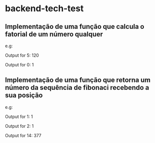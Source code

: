 # backend-tech-test


## Implementação de uma função que calcula o fatorial de um número qualquer 

e.g: 

Output for 5: 
120

Output for 0: 
1


## Implementação de uma função que retorna um número da sequência de fibonaci recebendo a sua posição

e.g:


Output for 1: 
1 

Output for 2: 
1

Output for 14: 
377
